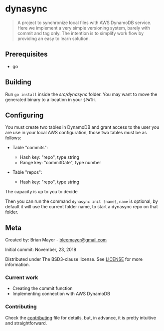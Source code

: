 # dynasync

> A project to synchronize local files with AWS DynamoDB service. Here we
implement a very simple versioning system, barely with commit and tag only.
The intention is to simplify work flow by providing an easy to learn solution.

## Prerequisites

- go

## Building

Run `go install` inside the *src/dynasync* folder. You may want to move the
generated binary to a location in your `$PATH`.

## Configuring

You must create two tables in DynamoDB and grant access to the user you are
use in your local AWS configuration, those two tables must be as follows:

- Table "commits":
  - Hash key: "repo", type string
  - Range key: "commitDate", type number

- Table "repos":
  - Hash key: "repo", type string

The capacity is up to you to decide

Then you can run the command `dynasync init [name]`, `name` is optional, by
default it will use the current folder name, to start a dynasync repo on that
folder.

## Meta

Created by: Brian Mayer - bleemayer@gmail.com

Initial commit: November, 23, 2018

Distributed under The BSD3-clause license. See [LICENSE](LICENSE) for more
information.

### Current work

- Creating the commit function
- Implementing connection with AWS DynamoDB

### Contributing

Check the [contributing](CONTRIBUTING.md) file for details, but, in advance, it
is pretty intuitive and straightforward.
